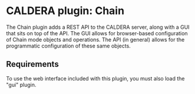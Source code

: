 # CALDERA plugin: Chain

The Chain plugin adds a REST API to the CALDERA server, along with a GUI that sits 
on top of the API. The GUI allows for browser-based configuration of Chain mode
objects and operations. The API (in general) allows for the programmatic configuration
of these same objects.

## Requirements

To use the web interface included with this plugin, you must also load the "gui" plugin.
